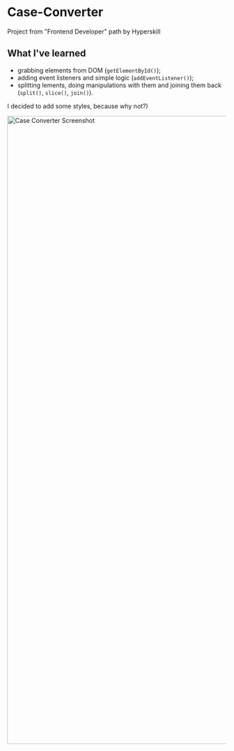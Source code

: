 # Case-Converter
Project from "Frontend Developer" path by Hyperskill

## What I've learned
- grabbing elements from DOM (`getElementById()`);
- adding event listeners and simple logic (`addEventListener()`);
- splitting lements, doing manipulations with them and joining them back (`split()`, `slice()`, `join()`).

I decided to add some styles, because why not?)

<img width="1440" alt="Case Converter Screenshot" src="https://user-images.githubusercontent.com/68731150/171876698-4a462aad-fe72-4b56-a649-d41f31782799.png">
